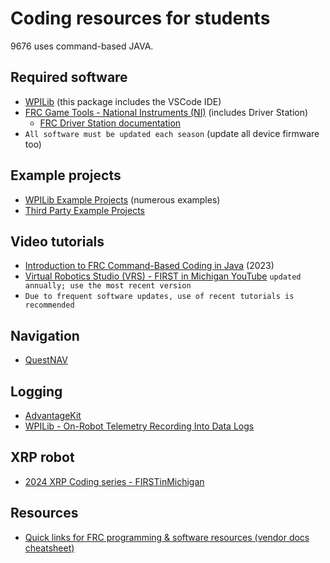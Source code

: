 # Coding resources for students
9676 uses command-based JAVA.

## Required software
* [WPILib](https://docs.wpilib.org/en/stable/docs/zero-to-robot/step-2/wpilib-setup.html) (this package includes the VSCode IDE)
* [FRC Game Tools - National Instruments (NI)](https://www.ni.com/en/support/downloads/drivers/download.frc-game-tools.html#553883) (includes Driver Station)
  * [FRC Driver Station documentation](https://docs.wpilib.org/en/stable/docs/software/driverstation/index.html)
* `All software must be updated each season` (update all device firmware too)

## Example projects
* [WPILib Example Projects](https://docs.wpilib.org/en/stable/docs/software/examples-tutorials/wpilib-examples.html) (numerous examples)
* [Third Party Example Projects](https://docs.wpilib.org/en/stable/docs/software/examples-tutorials/third-party-examples.html)

## Video tutorials
* [Introduction to FRC Command-Based Coding in Java](https://www.youtube.com/watch?v=W0UNi3aBiEY) (2023)
* [Virtual Robotics Studio (VRS) - FIRST in Michigan YouTube](https://youtu.be/rogdNaLl_s8?si=n2-GcBLeUEuDWYpH) `updated annually; use the most recent version`
* `Due to frequent software updates, use of recent tutorials is recommended`

## Navigation
* [QuestNAV](https://github.com/juchong/QuestNav)

## Logging
* [AdvantageKit](https://docs.advantagekit.org/getting-started/what-is-advantagekit)
* [WPILib - On-Robot Telemetry Recording Into Data Logs](https://docs.wpilib.org/en/stable/docs/software/telemetry/datalog.html)

## XRP robot
* [2024 XRP Coding series - FIRSTinMichigan](https://www.youtube.com/watch?v=Nlk52QdoasE&list=PL6fCSvDccI_6WcjBqj2C3J-VmyX9Yv0Zl)


## Resources
* [Quick links for FRC programming & software resources (vendor docs cheatsheet)](https://frc.sh/)
